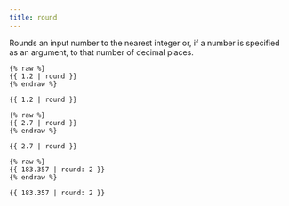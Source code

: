 ```yaml
---
title: round
---
```


Rounds an input number to the nearest integer or, if a number is specified as an argument, to that number of decimal places.

```liquid
{% raw %}
{{ 1.2 | round }}
{% endraw %}
```

```text
{{ 1.2 | round }}
```

```liquid
{% raw %}
{{ 2.7 | round }}
{% endraw %}
```

```text
{{ 2.7 | round }}
```

```liquid
{% raw %}
{{ 183.357 | round: 2 }}
{% endraw %}
```

```text
{{ 183.357 | round: 2 }}
```

